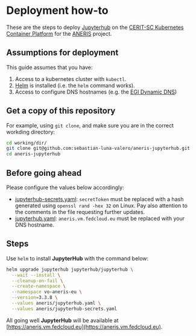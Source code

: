 # Deployment how-to

These are the steps to deploy
[Jupyterhub](https://jupyter.org/hub)
on the
[CERIT-SC Kubernetes Container Platform](https://docs.cerit.io/en/docs/platform/overview)
for the [ANERIS](https://aneris.eu/) project.

## Assumptions for deployment

This guide assumes that you have:

1. Access to a kubernetes cluster with `kubectl`.
2. [Helm](https://helm.sh/) is installed (i.e. the `helm` command works).
3. Access to configure DNS hostnames (e.g.
   the [EGI Dynamic DNS](https://docs.egi.eu/users/compute/cloud-compute/dynamic-dns/))

## Get a copy of this repository

For example, using `git clone`, and make sure you are in the correct
workding directory:

```bash
cd working/dir/
git clone git@github.com:sebastian-luna-valero/aneris-jupyterhub.git
cd aneris-jupyterhub
```

## Before going ahead

Please configure the values below accordingly:

* [jupyterhub-secrets.yaml](./jupyterhub-secrets.yaml): `secretToken` must be
  replaced with a hash generated using `openssl rand -hex 32` on Linux.
  Pay also attention to the comments in the file requesting further updates.
* [jupyterhub.yaml](./jupyterhub.yaml): `aneris.vm.fedcloud.eu` must be replaced
  with your DNS hostname.

## Steps

Use `helm` to install **JupyterHub** with the command below:

```bash
helm upgrade jupyterhub jupyterhub/jupyterhub \
  --wait --install \
  --cleanup-on-fail \
  --create-namespace \
  --namespace vo-aneris-eu \
  --version=3.3.8 \
  --values aneris/jupyterhub.yaml \
  --values aneris/jupyterhub-secrets.yaml
```

All going well **JupyterHub** will be available at [https://aneris.vm.fedcloud.eu](https://aneris.vm.fedcloud.eu).
